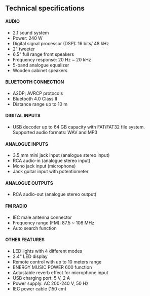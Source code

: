 
## Technical specifications

#### AUDIO
- 2.1 sound system
- Power: 240 W 
- Digital signal processor (DSP): 16 bits/ 48 kHz
- 2" tweeter
- 6.5" full range front speakers
- Frequency response: 20 Hz ~ 20 kHz
- 5-band analogue equalizer
- Wooden cabinet speakers

#### BLUETOOTH CONNECTION
- A2DP; AVRCP protocols
- Bluetooth 4.0 Class II
- Distance range up to 10 m

#### DIGITAL INPUTS
- USB decoder up to 64 GB capacity with FAT/FAT32 file system. Supported audio formats: WAV and MP3

#### ANALOGUE INPUTS
- 3.5 mm mini jack input (analogue stereo input)
- RCA audio-in (analogue stereo input) 
- Mono jack input (microphone) 
- Jack guitar input with potentiometer

#### ANALOGUE OUTPUTS
- RCA audio-out (analogue stereo output)

#### FM RADIO
- IEC male antenna connector
- Frequency range (FM): 87.5 ~ 108 MHz
- Auto search function

#### OTHER FEATURES
- LED lights with 4 different modes
- 2.4" LED display
- Remote control with up to 10 meters range
- ENERGY MUSIC POWER 600 function
- Adjustable reverb effect for microphone input 
- USB charging port: 5 V, 2 A
- Power supply: AC 200-240 V, 50 Hz
- IEC power cable (150 cm)

